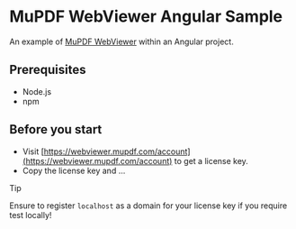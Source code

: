 # MuPDF WebViewer Angular Sample

An example of [MuPDF WebViewer](https://webviewer.mupdf.com) within an Angular project.

## Prerequisites

- Node.js
- npm

## Before you start

- Visit [https://webviewer.mupdf.com/account](https://webviewer.mupdf.com/account) to get a license key.
- Copy the license key and ...

> [!TIP]  
> Ensure to register `localhost` as a domain for your license key if you require test locally!
